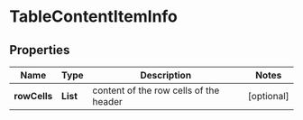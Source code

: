 # TableContentItemInfo


## Properties

| Name | Type | Description | Notes |
|------------ | ------------- | ------------- | -------------|
**rowCells** | **List<RowCellInfo>** | content of the row cells of the header |[optional]|